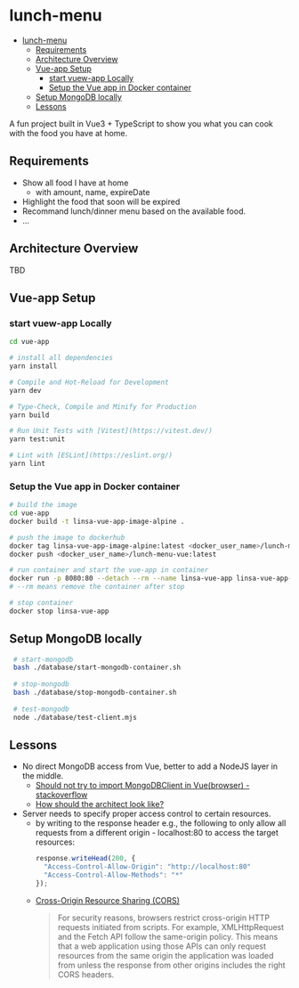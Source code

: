 # lunch-menu


- [lunch-menu](#lunch-menu)
  - [Requirements](#requirements)
  - [Architecture Overview](#architecture-overview)
  - [Vue-app Setup](#vue-app-setup)
    - [start vuew-app Locally](#start-vuew-app-locally)
    - [Setup the Vue app in Docker container](#setup-the-vue-app-in-docker-container)
  - [Setup MongoDB locally](#setup-mongodb-locally)
  - [Lessons](#lessons)

A fun project built in Vue3 + TypeScript to show you what you can cook with the food you have at home.

## Requirements

- Show all food I have at home  
    - with amount, name, expireDate
- Highlight the food that soon will be expired
- Recommand lunch/dinner menu based on the available food.
- ...

## Architecture Overview
TBD

## Vue-app Setup

### start vuew-app Locally

```sh
cd vue-app

# install all dependencies
yarn install

# Compile and Hot-Reload for Development
yarn dev

# Type-Check, Compile and Minify for Production
yarn build

# Run Unit Tests with [Vitest](https://vitest.dev/)
yarn test:unit

# Lint with [ESLint](https://eslint.org/)
yarn lint
```

### Setup the Vue app in Docker container
```sh
# build the image
cd vue-app
docker build -t linsa-vue-app-image-alpine .

# push the image to dockerhub
docker tag linsa-vue-app-image-alpine:latest <docker_user_name>/lunch-menu-vue:latest
docker push <docker_user_name>/lunch-menu-vue:latest

# run container and start the vue-app in container
docker run -p 8080:80 --detach --rm --name linsa-vue-app linsa-vue-app-image-alpine
# --rm means remove the container after stop

# stop container
docker stop linsa-vue-app

```

## Setup MongoDB locally
```sh
 # start-mongodb
 bash ./database/start-mongodb-container.sh
 
 # stop-mongodb
 bash ./database/stop-mongodb-container.sh
 
 # test-mongodb
 node ./database/test-client.mjs
```


## Lessons

- No direct MongoDB access from Vue, better to add a NodeJS layer in the middle.
    - [Should not try to import MongoDBClient in Vue(browser) - stackoverflow](https://stackoverflow.com/questions/44577052/how-to-import-mongo-db-in-vue-js-2)
    - [How should the architect look like?](https://www.bezkoder.com/vue-node-express-mongodb-mevn-crud/)
- Server needs to specify proper access control to certain resources.
  - by writing to the response header e.g., the following to only allow all requests from a different origin - localhost:80 to access the target resources:
    ```TypeScript
    response.writeHead(200, {
      "Access-Control-Allow-Origin": "http://localhost:80" 
      "Access-Control-Allow-Methods": "*" 
    });
    ```
  - [Cross-Origin Resource Sharing (CORS)](https://developer.mozilla.org/en-US/docs/Web/HTTP/CORS)
    > For security reasons, browsers restrict cross-origin HTTP requests initiated from scripts. For example, XMLHttpRequest and the Fetch API follow the same-origin policy. This means that a web application using those APIs can only request resources from the same origin the application was loaded from unless the response from other origins includes the right CORS headers.